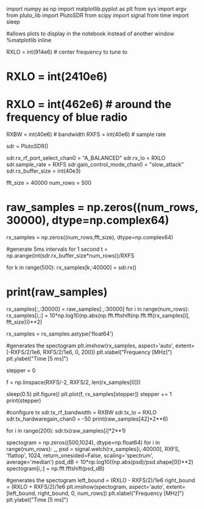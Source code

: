 import numpy as np
import matplotlib.pyplot as plt
from sys import argv
from pluto_lib import PlutoSDR
from scipy import signal
from time import sleep

#allows plots to display in the notebook instead of another window
%matplotlib inline




RXLO = int(914e6) # center frequency to tune to
# RXLO = int(2410e6)
# RXLO = int(462e6) # around the frequency of blue radio
RXBW = int(40e6) # bandwidth
RXFS = int(40e6) # sample rate

sdr = PlutoSDR()

sdr.rx_rf_port_select_chan0 = "A_BALANCED"
sdr.rx_lo = RXLO
sdr.sample_rate = RXFS
sdr.gain_control_mode_chan0 = "slow_attack"
sdr.rx_buffer_size = int(40e3)

fft_size = 40000
num_rows = 500

# raw_samples = np.zeros((num_rows, 30000), dtype=np.complex64)
rx_samples = np.zeros((num_rows,fft_size), dtype=np.complex64)

#generate 5ms intervals for 1 second
t = np.arange(int(sdr.rx_buffer_size*num_rows))/RXFS





for k in range(500):
    rx_samples[k,:40000] = sdr.rx()
# print(raw_samples)




rx_samples[:,:30000] = raw_samples[:,:30000]
for i in range(num_rows):
    rx_samples[i,:] = 10*np.log10(np.abs(np.fft.fftshift(np.fft.fft(rx_samples[i], fft_size)))**2)

rx_samples = rx_samples.astype('float64')

#generates the spectogram
plt.imshow(rx_samples, aspect='auto', extent=[-RXFS/2/1e6, RXFS/2/1e6, 0, 200])
plt.xlabel("Frequency [MHz]")
plt.ylabel("Time [5 ms]")

stepper = 0





f = np.linspace(RXFS/-2, RXFS/2, len(rx_samples[0]))

sleep(0.5)
plt.figure()
plt.plot(f, rx_samples[stepper])
stepper += 1
print(stepper)





#configure tx
sdr.tx_rf_bandwidth = RXBW
sdr.tx_lo = RXLO
sdr.tx_hardwaregain_chan0 = -50
print(raw_samples[42]*2**6)

for i in range(200):
    sdr.tx(raw_samples[i]*2**1)





spectogram = np.zeros((500,1024), dtype=np.float64)
for i in range(num_rows):
    _, psd = signal.welch(rx_samples[i,:40000], RXFS, 'flattop', 1024, return_onesided=False, scaling='spectrum', average='median')
    psd_dB = 10*np.log10((np.abs(psd)/psd.shape[0])**2)
    spectogram[i,:] = np.fft.fftshift(psd_dB)

#generates the spectogram
left_bound = (RXLO - RXFS/2)/1e6
right_bound = (RXLO + RXFS/2)/1e6
plt.imshow(spectogram, aspect='auto', extent=[left_bound, right_bound, 0, num_rows])
plt.xlabel("Frequency [MHz]")
plt.ylabel("Time [5 ms]")







